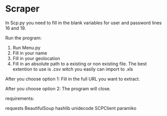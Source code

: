 # Scraper

In Scp.py you need to fill in the blank variables for user and password lines 16 and 19.


Run the program:
1. Run Menu.py
2. Fill in your name
3. Fill in your geolocation
4. Fill in an absolute path to a existing or non existing file. The best extention to use is .csv witch you easily can import to .xls

After you choose option 1:
Fill in the full URL you want to extract.

After you choose option 2:
The program will close.

requirements:

requests
BeautifulSoup
hashlib
unidecode
SCPClient
paramiko
